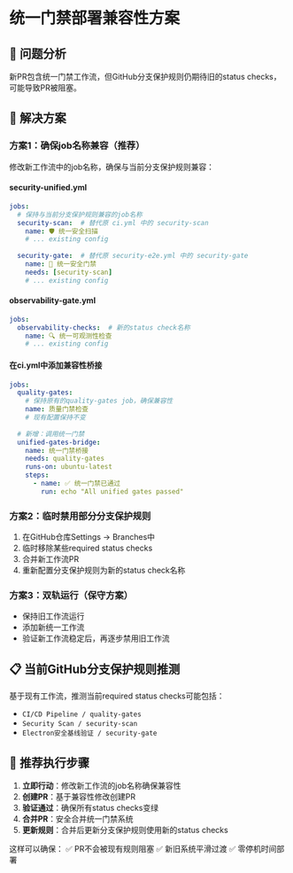 # 统一门禁部署兼容性方案

## 🎯 问题分析

新PR包含统一门禁工作流，但GitHub分支保护规则仍期待旧的status checks，可能导致PR被阻塞。

## 🔧 解决方案

### 方案1：确保job名称兼容（推荐）

修改新工作流中的job名称，确保与当前分支保护规则兼容：

#### security-unified.yml
```yaml
jobs:
  # 保持与当前分支保护规则兼容的job名称
  security-scan:  # 替代原 ci.yml 中的 security-scan
    name: 🛡️ 统一安全扫描 
    # ... existing config
    
  security-gate:  # 替代原 security-e2e.yml 中的 security-gate
    name: 🚦 统一安全门禁
    needs: [security-scan]
    # ... existing config
```

#### observability-gate.yml
```yaml
jobs:
  observability-checks:  # 新的status check名称
    name: 🔍 统一可观测性检查
    # ... existing config
```

#### 在ci.yml中添加兼容性桥接
```yaml
jobs:
  quality-gates:
    # 保持原有的quality-gates job，确保兼容性
    name: 质量门禁检查
    # 现有配置保持不变
    
  # 新增：调用统一门禁
  unified-gates-bridge:
    name: 统一门禁桥接
    needs: quality-gates
    runs-on: ubuntu-latest
    steps:
      - name: ✅ 统一门禁已通过
        run: echo "All unified gates passed"
```

### 方案2：临时禁用部分分支保护规则

1. 在GitHub仓库Settings → Branches中
2. 临时移除某些required status checks
3. 合并新工作流PR
4. 重新配置分支保护规则为新的status check名称

### 方案3：双轨运行（保守方案）

- 保持旧工作流运行
- 添加新统一工作流
- 验证新工作流稳定后，再逐步禁用旧工作流

## 📋 当前GitHub分支保护规则推测

基于现有工作流，推测当前required status checks可能包括：
- `CI/CD Pipeline / quality-gates`
- `Security Scan / security-scan` 
- `Electron安全基线验证 / security-gate`

## 🎯 推荐执行步骤

1. **立即行动**：修改新工作流的job名称确保兼容性
2. **创建PR**：基于兼容性修改创建PR
3. **验证通过**：确保所有status checks变绿
4. **合并PR**：安全合并统一门禁系统
5. **更新规则**：合并后更新分支保护规则使用新的status checks

这样可以确保：
✅ PR不会被现有规则阻塞
✅ 新旧系统平滑过渡
✅ 零停机时间部署